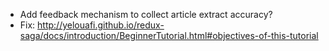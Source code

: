 - Add feedback mechanism to collect article extract accuracy?
- Fix: http://yelouafi.github.io/redux-saga/docs/introduction/BeginnerTutorial.html#objectives-of-this-tutorial